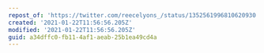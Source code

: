 ```yaml
---
repost_of: 'https://twitter.com/reecelyons_/status/1352561996810620930'
created: '2021-01-22T11:56:56.205Z'
modified: '2021-01-22T11:56:56.205Z'
guid: a34dffc0-fb11-4af1-aeab-25b1ea49cd4a
---
```

 

